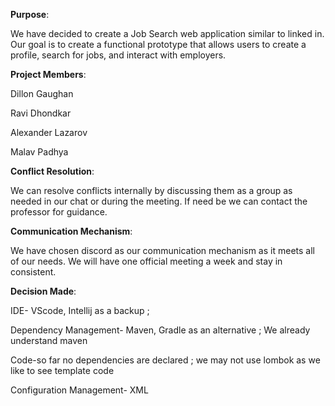 **Purpose**:

We have decided to create a Job Search web application similar to linked in. Our goal is to
create a functional prototype that allows users to create a profile, search for jobs, and interact
with employers.

**Project Members**:

Dillon Gaughan

Ravi Dhondkar

Alexander Lazarov

Malav Padhya

**Conflict Resolution**:

We can resolve conflicts internally by discussing them as a group as needed in our chat or during the meeting. If need be we can contact the professor for guidance.

**Communication Mechanism**:

We have chosen discord as our communication mechanism as it meets all of our needs. We will have one official meeting a week and stay in consistent.

**Decision Made**:

IDE- VScode, Intellij as a backup ; 

Dependency Management- Maven, Gradle as an alternative ; We already understand maven

Code-so far no dependencies are declared ; we may not use lombok as we like to see template code

Configuration Management- XML 
